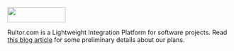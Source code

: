 <img src="http://img.rultor.com/logo.png" style="width: 131px; height: 35px;">

Rultor.com is a Lightweight Integration Platform for software projects. Read
[this blog article](http://blog.rultor.com/post/50437385919)
for some preliminary details about our plans.

